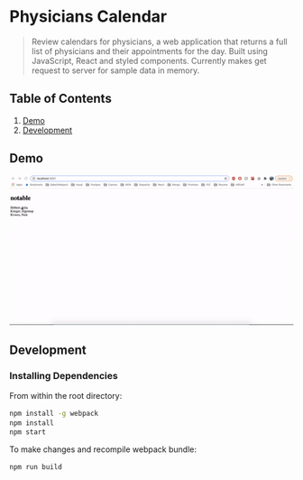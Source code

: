 # Physicians Calendar

> Review calendars for physicians, a web application that returns a full list of physicians and their appointments for the day. Built using JavaScript, React and styled components.  Currently makes get request to server for sample data in memory. 

## Table of Contents

1. [Demo](#demo)
2. [Development](#development)

## Demo

![Alt text](./physician-calendar.gif)

## Development

### Installing Dependencies

From within the root directory:

```sh
npm install -g webpack
npm install
npm start
```

To make changes and recompile webpack bundle:

```sh
npm run build
```